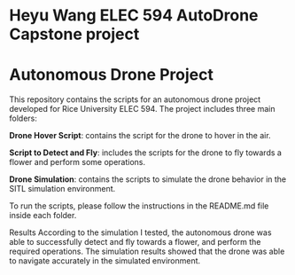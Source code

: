 # Heyu Wang ELEC 594 AutoDrone Capstone project


# Autonomous Drone Project
This repository contains the scripts for an autonomous drone project developed for Rice University ELEC 594. The project includes three main folders:

**Drone Hover Script**: contains the script for the drone to hover in the air.


**Script to Detect and Fly**: includes the scripts for the drone to fly towards a flower and perform some operations.


**Drone Simulation**: contains the scripts to simulate the drone behavior in the SITL simulation environment.


To run the scripts, please follow the instructions in the README.md file inside each folder.

Results
According to the simulation I tested, the autonomous drone was able to successfully detect and fly towards a flower, and perform the required operations. The simulation results showed that the drone was able to navigate accurately in the simulated environment.
